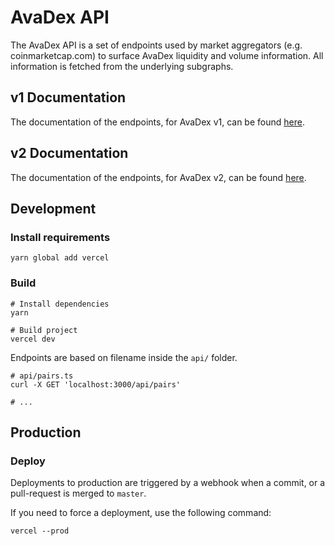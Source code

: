 # AvaDex API

The AvaDex API is a set of endpoints used by market aggregators (e.g. coinmarketcap.com) to surface AvaDex liquidity
and volume information. All information is fetched from the underlying subgraphs.

## v1 Documentation

The documentation of the endpoints, for AvaDex v1, can be found [here](v1-documentation.md).

## v2 Documentation

The documentation of the endpoints, for AvaDex v2, can be found [here](v2-documentation.md).

## Development

### Install requirements

```shell
yarn global add vercel
```

### Build

```shell
# Install dependencies
yarn

# Build project
vercel dev
```

Endpoints are based on filename inside the `api/` folder.

```shell
# api/pairs.ts
curl -X GET 'localhost:3000/api/pairs'

# ...
```

## Production

### Deploy

Deployments to production are triggered by a webhook when a commit, or a pull-request is merged to `master`.

If you need to force a deployment, use the following command:

```shell
vercel --prod
```
